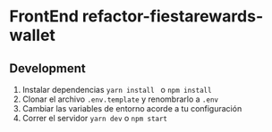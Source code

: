 # FrontEnd refactor-fiestarewards-wallet

## Development

1. Instalar dependencias `yarn install ` o `npm install` 
2. Clonar el archivo `.env.template` y renombrarlo a `.env`
3. Cambiar las variables de entorno acorde a tu configuración
4. Correr el servidor `yarn dev` o `npm start`
